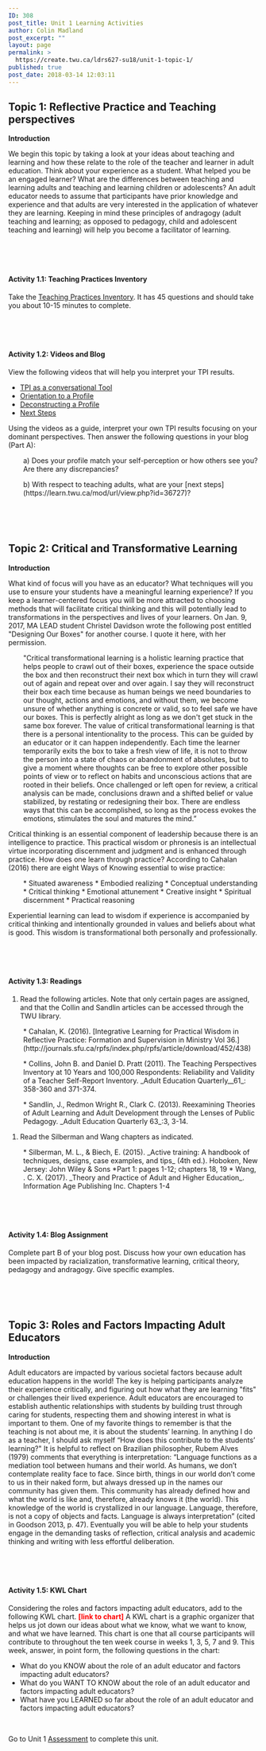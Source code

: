 ```yaml
---
ID: 308
post_title: Unit 1 Learning Activities
author: Colin Madland
post_excerpt: ""
layout: page
permalink: >
  https://create.twu.ca/ldrs627-su18/unit-1-topic-1/
published: true
post_date: 2018-03-14 12:03:11
---
```

<h2>Topic 1: Reflective Practice and Teaching perspectives</h2>

<strong>Introduction</strong>

We begin this topic by taking a look at your ideas about teaching and learning and how these relate to the role of the teacher and learner in adult education. Think about your experience as a student. What helped you be an engaged learner? What are the differences between teaching and learning adults and teaching and learning children or adolescents? An adult educator needs to assume that participants have prior knowledge and experience and that adults are very interested in the application of whatever they are learning. Keeping in mind these principles of andragogy (adult teaching and learning; as opposed to pedagogy, child and adolescent teaching and learning) will help you become a facilitator of learning.

&nbsp;

&nbsp;

<h4>Activity 1.1: Teaching Practices Inventory</h4>

Take the <a href="http://www.teachingperspectives.com/tpi/">Teaching Practices Inventory</a>. It has 45 questions and should take you about 10-15 minutes to complete.

&nbsp;

&nbsp;

<h4>Activity 1.2: Videos and Blog</h4>

View the following videos that will help you interpret your TPI results.

<ul>
<li><a href="http://youtu.be/9GN7nN6YnXg">TPI as a conversational Tool</a></li>
<li><a href="http://youtu.be/1oz1oPE34OM">Orientation to a Profile</a></li>
<li><a href="http://youtu.be/EHy76iHn3Ls">Deconstructing a Profile</a></li>
<li><a href="http://youtu.be/4IB7OhP6k28">Next Steps</a></li>
</ul>

Using the videos as a guide, interpret your own TPI results focusing on your dominant perspectives. Then answer the following questions in your blog (Part A):

<p style="padding-left: 30px">a) Does your profile match your self-perception or how others see you? Are there any discrepancies?</p>

<p style="padding-left: 30px">b) With respect to teaching adults, what are your [next steps](https://learn.twu.ca/mod/url/view.php?id=36727)?</p>

&nbsp;

&nbsp;

<h2>Topic 2: Critical and Transformative Learning</h2>

<strong>Introduction</strong>

What kind of focus will you have as an educator? What techniques will you use to ensure your students have a meaningful learning experience? If you keep a learner-centered focus you will be more attracted to choosing methods that will facilitate critical thinking and this will potentially lead to transformations in the perspectives and lives of your learners. On Jan. 9, 2017, MA LEAD student Christel Davidson wrote the following post entitled "Designing Our Boxes" for another course. I quote it here, with her permission.

<p style="padding-left: 30px">"Critical transformational learning is a holistic learning practice that helps people to crawl out of their boxes, experience the space outside the box and then reconstruct their next box which in turn they will crawl out of again and repeat over and over again. I say they will reconstruct their box each time because as human beings we need boundaries to our thought, actions and emotions, and without them, we become unsure of whether anything is concrete or valid, so to feel safe we have our boxes. This is perfectly alright as long as we don't get stuck in the same box forever. The value of critical transformational learning is that there is a personal intentionality to the process. This can be guided by an educator or it can happen independently. Each time the learner temporarily exits the box to take a fresh view of life, it is not to throw the person into a state of chaos or abandonment of absolutes, but to give a moment where thoughts can be free to explore other possible points of view or to reflect on habits and unconscious actions that are rooted in their beliefs. Once challenged or left open for review, a critical analysis can be made, conclusions drawn and a shifted belief or value stabilized, by restating or redesigning their box. There are endless ways that this can be accomplished, so long as the process evokes the emotions, stimulates the soul and matures the mind.”</p>

Critical thinking is an essential component of leadership because there is an intelligence to practice. This practical wisdom or phronesis is an intellectual virtue incorporating discernment and judgment and is enhanced through practice. How does one learn through practice? According to Cahalan (2016) there are eight Ways of Knowing essential to wise practice:

<p style="padding-left: 30px">* Situated awareness
* Embodied realizing
* Conceptual understanding
* Critical thinking
* Emotional attunement
* Creative insight
* Spiritual discernment
* Practical reasoning</p>

Experiential learning can lead to wisdom if experience is accompanied by critical thinking and intentionally grounded in values and beliefs about what is good. This wisdom is transformational both personally and professionally.

&nbsp;

&nbsp;

<h4>Activity 1.3: Readings</h4>

<ol>
<li>Read the following articles. Note that only certain pages are assigned, and that the Collin and Sandlin articles can be accessed through the TWU library.</li>
</ol>

<p style="padding-left: 30px">* Cahalan, K. (2016). [Integrative Learning for Practical Wisdom in Reflective Practice: Formation and Supervision in Ministry Vol 36.](http://journals.sfu.ca/rpfs/index.php/rpfs/article/download/452/438)</p>

<p style="padding-left: 30px">* Collins, John B. and Daniel D. Pratt (2011). The Teaching Perspectives Inventory at 10 Years and 100,000 Respondents: Reliability and Validity of a Teacher Self-Report Inventory. _Adult Education Quarterly__61_: 358-360 and 371-374.</p>

<p style="padding-left: 30px">* Sandlin, J., Redmon Wright R., Clark C. (2013). Reexamining Theories of Adult Learning and Adult Development through the Lenses of Public Pedagogy. _Adult Education Quarterly 63_:3, 3-14.</p>

<p style="padding-left: 30px"></p>

<ol>
<li>Read the Silberman and Wang chapters as indicated.</li>
</ol>

<p style="padding-left: 30px">* Silberman, M. L., &amp; Biech, E. (2015). _Active training: A handbook of techniques, designs, case examples, and tips_ (4th ed.). Hoboken, New Jersey: John Wiley &amp; Sons *Part 1: pages 1-12; chapters 18, 19
* Wang, . C. X. (2017). _Theory and Practice of Adult and Higher Education_. Information Age Publishing Inc. Chapters 1-4</p>

&nbsp;

&nbsp;

<h4>Activity 1.4: Blog Assignment</h4>

Complete part B of your blog post. Discuss how your own education has been impacted by racialization, transformative learning, critical theory, pedagogy and andragogy. Give specific examples.

&nbsp;

&nbsp;

<h2>Topic 3: Roles and Factors Impacting Adult Educators</h2>

<strong>Introduction</strong>

Adult educators are impacted by various societal factors because adult education happens in the world! The key is helping participants analyze their experience critically, and figuring out how what they are learning "fits" or challenges their lived experience. Adult educators are encouraged to establish authentic relationships with students by building trust through caring for students, respecting them and showing interest in what is important to them. One of my favorite things to remember is that the teaching is not about me, it is about the students’ learning. In anything I do as a teacher, I should ask myself “How does this contribute to the students’ learning?" It is helpful to reflect on Brazilian philosopher, Rubem Alves (1979) comments that everything is interpretation: “Language functions as a mediation tool between humans and their world. As humans, we don’t contemplate reality face to face. Since birth, things in our world don’t come to us in their naked form, but always dressed up in the names our community has given them. This community has already defined how and what the world is like and, therefore, already knows it (the world). This knowledge of the world is crystallized in our language. Language, therefore, is not a copy of objects and facts. Language is always interpretation” (cited in Goodson 2013, p. 47). Eventually you will be able to help your students engage in the demanding tasks of reflection, critical analysis and academic thinking and writing with less effortful deliberation.

&nbsp;

&nbsp;

<h4>Activity 1.5: KWL Chart</h4>

Considering the roles and factors impacting adult educators, add to the following KWL chart. <span style="color: #ff0000"><strong>[link to chart]</strong> </span>A KWL chart is a graphic organizer that helps us jot down our ideas about what we know, what we want to know, and what we have learned. This chart is one that all course participants will contribute to throughout the ten week course in weeks 1, 3, 5, 7 and 9. This week, answer, in point form, the following questions in the chart:

<ul>
    <li>What do you KNOW about the role of an adult educator and factors impacting adult educators?</li>
    <li>What do you WANT TO KNOW about the role of an adult educator and factors impacting adult educators?</li>
    <li>What have you LEARNED so far about the role of an adult educator and factors impacting adult educators?</li>
</ul>

&nbsp;

Go to Unit 1 <a href="https://create.twu.ca/ldrs627-su18/unit-1-topic-2/">Assessment</a> to complete this unit.
